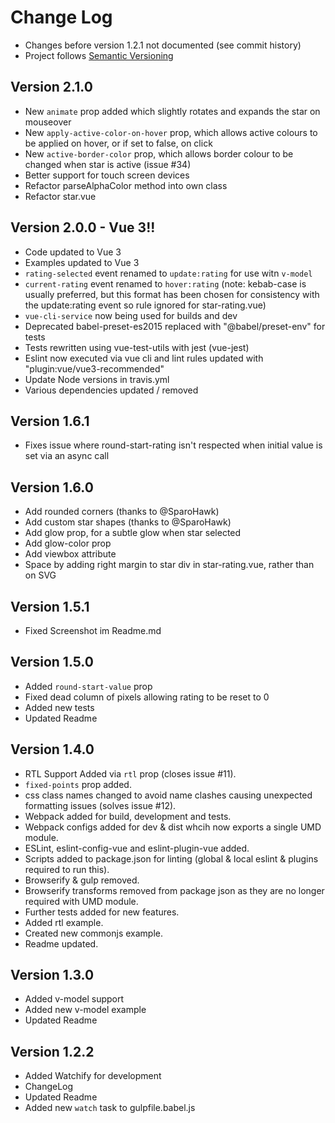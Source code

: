 # Change Log


- Changes before version 1.2.1 not documented (see commit history)
- Project follows [Semantic Versioning](http://semver.org/)


## Version 2.1.0

- New `animate` prop added which slightly rotates and expands the star on mouseover
- New `apply-active-color-on-hover` prop, which allows active colours to be applied on hover, or if set to false, on click 
- New `active-border-color` prop, which allows border colour to be changed when star is active (issue #34)
- Better support for touch screen devices
- Refactor parseAlphaColor method into own class
- Refactor star.vue

## Version 2.0.0 - Vue 3!!

- Code updated to Vue 3
- Examples updated to Vue 3
- `rating-selected` event renamed to `update:rating` for use witn `v-model`
- `current-rating` event renamed to `hover:rating` (note: kebab-case is usually preferred, but this format has been chosen for consistency with the update:rating event so rule ignored for star-rating.vue)
- `vue-cli-service` now being used for builds and dev
- Deprecated babel-preset-es2015 replaced with "@babel/preset-env" for tests
- Tests rewritten using vue-test-utils with jest (vue-jest)
- Eslint now executed via vue cli and lint rules updated with "plugin:vue/vue3-recommended"
- Update Node versions in travis.yml
- Various dependencies updated / removed

## Version 1.6.1
- Fixes issue where round-start-rating isn't respected when initial value is set via an async call

## Version 1.6.0
- Add rounded corners (thanks to @SparoHawk)
- Add custom star shapes (thanks to @SparoHawk)
- Add glow prop, for a subtle glow when star selected
- Add glow-color prop
- Add viewbox attribute
- Space by adding right margin to star div in star-rating.vue, rather than on SVG

## Version 1.5.1
- Fixed Screenshot im Readme.md

## Version 1.5.0
- Added `round-start-value` prop
- Fixed dead column of pixels allowing rating to be reset to 0
- Added new tests
- Updated Readme

## Version 1.4.0

- RTL Support Added via `rtl` prop (closes issue #11).
- `fixed-points` prop added.
- css class names changed to avoid name clashes causing unexpected formatting issues (solves issue #12).
- Webpack added for build, development and tests.
- Webpack configs added for dev & dist whcih now exports a single UMD module.
- ESLint, eslint-config-vue and eslint-plugin-vue added.
- Scripts added to package.json for linting (global & local eslint & plugins required to run this).
- Browserify & gulp removed.
- Browserify transforms removed from package json as they are no longer required with UMD module.
- Further tests added for new features.
- Added rtl example.
- Created new commonjs example.
- Readme updated.

## Version 1.3.0

- Added v-model support
- Added new v-model example
- Updated Readme


## Version 1.2.2

- Added Watchify for development
- ChangeLog
- Updated Readme
- Added new `watch` task to gulpfile.babel.js


